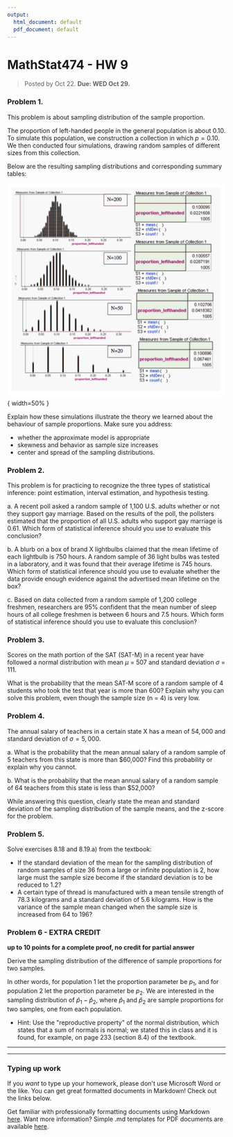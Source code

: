 ```yaml
---
output:
  html_document: default
  pdf_document: default
---
```

# MathStat474 - HW 9

> Posted by Oct 22. **Due: WED Oct 29.** 


### Problem 1. 

This problem is about sampling distribution of the sample proportion.

The proportion of left-handed people in the general population is about 0.10. To simulate this population, we construction a collection in which $p=0.10$. We then conducted four simulations, drawing random samples of different sizes from this collection. 

Below are the resulting sampling distributions and corresponding summary tables: 

![](hw9problem1data.png){ width=50% }

Explain how these simulations illustrate the theory we learned about the behaviour of sample proportions. Make sure you address:

* whether the approximate model is appropriate
* skewness and behavior as sample size increases
* center and spread of the sampling distributions. 

### Problem 2. 

This problem is for practicing to recognize the three types of statistical inference: point estimation, interval estimation, and hypothesis testing. 

a. A recent poll asked a random sample of 1,100 U.S. adults whether or not they support gay marriage. Based on the results of the poll, the pollsters estimated that the proportion of all U.S. adults who support gay marriage is 0.61. Which form of statistical inference should you use to evaluate this conclusion? 

b. A blurb on a box of brand X lightbulbs claimed that the mean lifetime of each lightbulb is 750 hours. A random sample of 36 light bulbs was tested in a laboratory, and it was found that their average lifetime is 745 hours. Which form of statistical inference should you use to evaluate whether the data provide enough evidence against the advertised mean lifetime on the box?

c. Based on data collected from a random sample of 1,200 college freshmen, researchers are 95% confident that the mean number of sleep hours of all college freshmen is between 6 hours and 7.5 hours. Which form of statistical inference should you use to evaluate this conclusion? 

### Problem 3. 

Scores on the math portion of the SAT (SAT-M) in a recent year have followed a normal distribution with mean $\mu$ = 507 and standard deviation $\sigma$ = 111.

What is the probability that the mean SAT-M score of a random sample of 4 students who took the test that year is more than 600? 
Explain why you can solve this problem, even though the sample size (n = 4) is very low.


### Problem 4.
The annual salary of teachers in a certain state X has a mean of  $54,000$ and standard deviation of $\sigma=5,000$. 

a. What is the probability that the mean annual salary of a random sample of 5 teachers from this state is more than $60,000? Find this probability or explain why you cannot.

b. What is the probability that the mean annual salary of a random sample of 64 teachers from this state is less than $52,000?

While answering this question, clearly state the mean and standard deviation of the sampling distribution of the sample means, and the z-score for the problem. 

### Problem 5.
Solve exercises 8.18 and 8.19.a) from the textbook:

* If the standard deviation of the mean for the sampling distribution of random samples of size 36 from a large or infinite population is 2, how large must the sample size become if the standard deviation is to be reduced to 1.2?
* A certain type of thread is manufactured with a mean tensile strength of 78.3 kilograms and a standard deviation of 5.6 kilograms. How is the variance of the sample mean changed when the sample size is increased from 64 to 196?

### Problem 6 - EXTRA CREDIT 
**up to 10 points for a complete proof, no credit for partial answer**

Derive the sampling distribution of the difference of sample proportions for two samples.  

In other words, for population 1 let the  proportion parameter be $p_1$, and for population 2 let the proportion parameter be $p_2$. We are interested in the sampling distribution of $\hat p_1 - \hat p_2$, where $\hat p_1$ and $\hat p_2$ are sample proportions for two samples, one from each population. 

* Hint: Use the "reproductive property" of the normal distribution, which states that a sum of normals is normal; we stated this in class and it is found, for example, on page 233 (section 8.4) of the textbook. 

---

---

### Typing up work 

If you *want* to type up your homework, please don't use Microsoft Word or the like. You can get great formatted documents in Markdown! Check out the links below. 

Get familiar with professionally formatting documents using Markdown [here](https://sondzus.github.io/MathStat474/DocumentFormattingGuidelines.html). 
Want more information? Simple .md templates for PDF documents are available [here](https://sondzus.github.io/MathStat474/DocumentFormattingGuidelines.html). 

